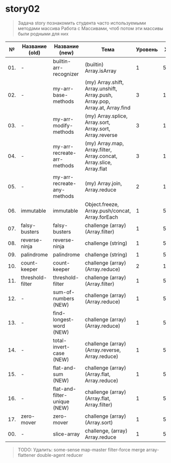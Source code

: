 # story02

> Задача story познакомить студента часто используемыми методами массива
> Работа с Массивами, чтоб потом эти массивы были родными для них

| №   | Название (old)   | Название (new)               | Тема                                                                         | Уровень | XP  | Ссылка                                                |
| --- | ---------------- | ---------------------------- | ---------------------------------------------------------------------------- | ------- | --- | ----------------------------------------------------- |
| 01. | -                | builtin-arr-recognizer       | (builtin) Array.isArray                                                      | 1       | 50  | [github.com](./builtin-arr-recognizer/README.md)      |
| 02. | -                | my-arr-base-methods          | (my) Array.shift, Array.unshift, Array.push, Array.pop, Array.at, Array.find | 3       | 150 | [github.com](./my-arr-base-methods/README.md)         |
| 03. | -                | my-arr-modify-methods        | (my) Array.splice, Array.sort, Array.sort, Array.reverse                     | 3       | 150 | [github.com](./my-arr-modify-methods/README.md)       |
| 04. | -                | my-arr-recreate-arr-methods  | (my) Array.map, Array.filter, Array.concat, Array.slice, Array.flat          | 3       | 150 | [github.com](./my-arr-recreate-arr-methods/README.md) |
| 05. | -                | my-arr-recreate-any-methods  | (my) Array.join, Array.reduce                                                | 2       | 100 | [github.com](./my-arr-recreate-any-methods/README.md) |
| 06. | immutable        | immutable                    | Object.freeze, Array.push/concat, Array.forEach                              | 1       | 50  | [github.com](./immutable/README.md)                   |
| 07. | falsy-busters    | falsy-busters                | challenge (array) (Array.filter)                                             | 1       | 50  | [github.com](./falsy-busters/README.md)               |
| 08. | reverse-ninja    | reverse-ninja                | challenge (string)                                                           | 1       | 50  | [github.com](./reverse-ninja/README.md)               |
| 09. | palindrome       | palindrome                   | challenge (string)                                                           | 1       | 50  | [github.com](./palindrome/README.md)                  |
| 10. | count-keeper     | count-keeper                 | challenge (array) (Array.reduce)                                             | 2       | 100 | [github.com](./count-keeper/README.md)                |
| 11. | threshold-filter | threshold-filter             | challenge (array) (Array.filter)                                             | 1       | 50  | [github.com](./threshold-filter/README.md)            |
| 12. | -                | sum-of-numbers (NEW)         | challenge (array) (Array.reduce)                                             | 1       | 50  | [github.com](./sum-of-numbers/README.md)              |
| 13. | -                | find-longest-word (NEW)      | challenge (array) (Array.reduce)                                             | 1       | 50  | [github.com](./find-longest-word/README.md)           |
| 14. | -                | total-invert-case (NEW)      | challenge (array) (Array.reverse, Array.reduce)                              | 1       | 50  | [github.com](./invert-case/README.md)                 |
| 15. | -                | flat-and-sum (NEW)           | challenge (array) (Array.flat, Array.reduce)                                 | 1       | 50  | [github.com](./flat-and-sum/README.md)                |
| 16. | -                | flat-and-filter-unique (NEW) | challenge (array) (Array.flat, Array.filter)                                 | 1       | 50  | [github.com](./flat-and-filter-unique/README.md)      |
| 17. | zero-mover       | zero-mover                   | challenge (array) (Array.sort)                                               | 1       | 50  | [github.com](./zero-mover/README.md)                  |
| 00. | -                | slice-array                  | challenge, (array) Array.reduce                                              | 1       | 50  | [github.com](./slice-array/README.md)                 |

> TODO: Удалить:
> some-sense
> map-master
> filter-force
> merge
> array-flattener
> double-agent
> reducer
